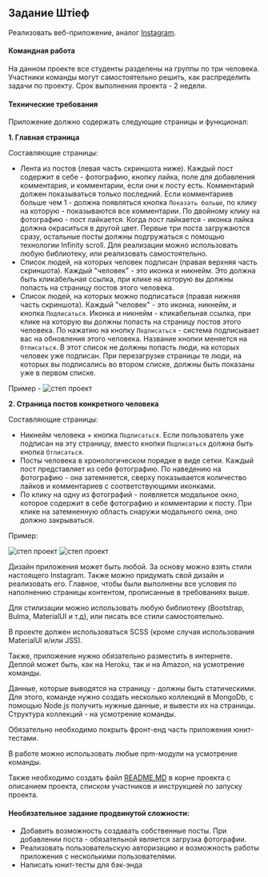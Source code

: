 ## Задание Штіеф

Реализовать веб-приложение, аналог [Instagram](https://www.instagram.com/).

#### Командная работа

На данном проекте все студенты разделены на группы по три человека. Участники команды могут самостоятельно решить, как распределить задачи по проекту. Срок выполнения проекта - 2 недели.

#### Технические требования

Приложение должно содержать следующие страницы и функционал:

**1. Главная страница**
   
   Составляющие страницы:
   - Лента из постов (левая часть скриншота ниже). Каждый пост содержит в себе - фотографию, кнопку лайка, поле для добавления комментария, и комментарии, если они к посту есть. Комментарий должен показываться только последний. Если комментариев больше чем 1  - должна появляться кнопка `Показать больше`, по клику на которую - показываются все комментарии. По двойному клику на фотографию - пост лайкается. Когда пост лайкается - иконка лайка должна окраситься в другой цвет. Первые три поста загружаются сразу, остальные посты должны подгружаться с помощью технологии Infinity scroll. Для реализации можно использовать любую библиотеку, или реализовать самостоятельно.
   - Список людей, на которых человек подписан (правая верхняя часть скриншота). Каждый "человек" - это иконка и никнейм. Это должна быть кликабельная ссылка, при клике на которую вы должны попасть на страницу постов этого человека.
   - Список людей, на которых можно подписаться (правая нижняя часть скриншота). Каждый "человек" - это иконка, никнейм, и кнопка `Подписаться`. Иконка и никнейм -  кликабельная ссылка, при клике на которую вы должны попасть на страницу постов этого человека. По нажатию на кнопку `Подписаться` - система подписывает вас на обновления этого человека. Название кнопки меняется на `Отписаться`. В этот список не должны попасть люди, на которых человек уже подписан. При перезагрузке страницы те люди, на которых вы подписались во втором списке, должны быть показаны уже в первом списке.

   Пример - ![степ проект](./img/1.png)

**2. Страница постов конкретного человека**
   
   Составляющие страницы:
   - Никнейм человека + кнопка `Подписаться`. Если пользователь уже подписан на эту страницу, вместо кнопки `Подписаться` должна быть кнопка `Отписаться`.
   - Посты человека в хронологическом порядке в виде сетки. Каждый пост представляет из себя фотографию. По наведению на фотографию - она затемняется, сверху показывается количество лайков и комментариев с соответствующими иконками. 
   - По клику на одну из фотографий - появляется модальное окно, которое содержит в себе фотографию и комментарии к посту. При клике на затемненную область снаружи модального окна, оно должно закрываться.

   Пример:
   
   ![степ проект](./img/2.png)
   ![степ проект](./img/3.png)

Дизайн приложения может быть любой. За основу можно взять стили настоящего Instagram. Также можно придумать свой дизайн и реализовать его. Главное, чтобы были выполнены все условия по наполнению страницы контентом, прописанные в требованиях выше.

Для стилизации можно использовать любую библиотеку (Bootstrap, Bulma, MaterialUI и т.д), или писать все стили самостоятельно.

В проекте должен использоваться SCSS (кроме случая использования MaterialUI и/или JSS).

Также, приложение нужно обязательно разместить в интернете. Деплой может быть, как на Heroku, так и на Amazon, на усмотрение команды.

Данные, которые выводятся на страницу - должны быть статическими. Для этого, команде нужно создать несколько коллекций в MongoDb, с помощью Node.js получить нужные данные, и вывести их на страницы. Структура коллекций - на усмотрение команды.

Обязательно необходимо покрыть фронт-енд часть приложения юнит-тестами.

В работе можно использовать любые npm-модули на усмотрение команды.

Также необходимо создать файл [README.MD](https://dan-it.gitlab.io/fe-book/teamwork/readme.html) в корне проекта с описанием проекта, списком участников и инструкцией по запуску проекта.

#### Необязательное задание продвинутой сложности:

- Добавить возможность создавать собственные посты. При добавлении поста - обязательной является загрузка фотографии.
- Реализовать пользовательскую авторизацию и возможность работы приложения с несколькими пользователями.
- Написать юнит-тесты для бэк-энда